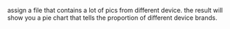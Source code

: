 assign a file that contains a lot of pics from different device.
the result will show you a pie chart that tells the proportion of different device brands.
